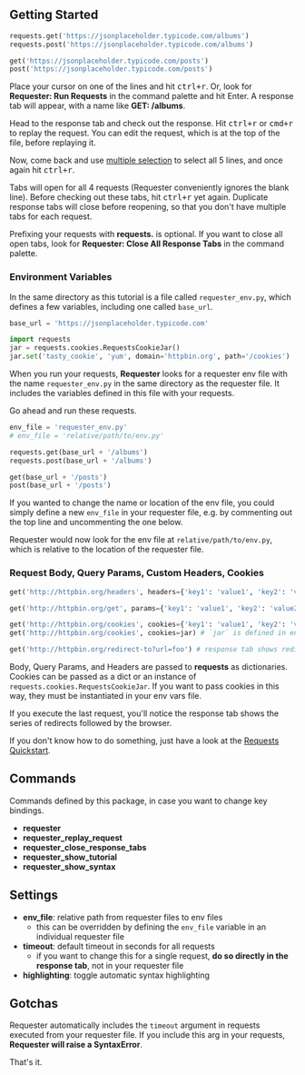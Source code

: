 ## Getting Started
~~~py
requests.get('https://jsonplaceholder.typicode.com/albums')
requests.post('https://jsonplaceholder.typicode.com/albums')

get('https://jsonplaceholder.typicode.com/posts')
post('https://jsonplaceholder.typicode.com/posts')
~~~

Place your cursor on one of the lines and hit <kbd>ctrl+r</kbd>. Or, look for __Requester: Run Requests__ in the command palette and hit Enter. A response tab will appear, with a name like __GET: /albums__.

Head to the response tab and check out the response. Hit <kbd>ctrl+r</kbd> or <kbd>cmd+r</kbd> to replay the request. You can edit the request, which is at the top of the file, before replaying it.

Now, come back and use [multiple selection](https://www.sublimetext.com/docs/3/multiple_selection_with_the_keyboard.html) to select all 5 lines, and once again hit <kbd>ctrl+r</kbd>.

Tabs will open for all 4 requests (Requester conveniently ignores the blank line). Before checking out these tabs, hit <kbd>ctrl+r</kbd> yet again. Duplicate response tabs will close before reopening, so that you don't have multiple tabs for each request.

Prefixing your requests with __requests.__ is optional. If you want to close all open tabs, look for __Requester: Close All Response Tabs__ in the command palette.


### Environment Variables
In the same directory as this tutorial is a file called `requester_env.py`, which defines a few variables, including one called `base_url`.

~~~py
base_url = 'https://jsonplaceholder.typicode.com'

import requests
jar = requests.cookies.RequestsCookieJar()
jar.set('tasty_cookie', 'yum', domain='httpbin.org', path='/cookies')
~~~

When you run your requests, __Requester__ looks for a requester env file with the name `requester_env.py` in the same directory as the requester file. It includes the variables defined in this file with your requests.

Go ahead and run these requests.

~~~py
env_file = 'requester_env.py'
# env_file = 'relative/path/to/env.py'

requests.get(base_url + '/albums')
requests.post(base_url + '/albums')

get(base_url + '/posts')
post(base_url + '/posts')
~~~

If you wanted to change the name or location of the env file, you could simply define a new `env_file` in your requester file, e.g. by commenting out the top line and uncommenting the one below.

Requester would now look for the env file at `relative/path/to/env.py`, which is relative to the location of the requester file.


### Request Body, Query Params, Custom Headers, Cookies
~~~py
get('http://httpbin.org/headers', headers={'key1': 'value1', 'key2': 'value2'})

get('http://httpbin.org/get', params={'key1': 'value1', 'key2': 'value2'})

get('http://httpbin.org/cookies', cookies={'key1': 'value1', 'key2': 'value2'})
get('http://httpbin.org/cookies', cookies=jar) # `jar` is defined in env vars file

get('http://httpbin.org/redirect-to?url=foo') # response tab shows redirects
~~~

Body, Query Params, and Headers are passed to __requests__ as dictionaries. Cookies can be passed as a dict or an instance of `requests.cookies.RequestsCookieJar`. If you want to pass cookies in this way, they must be instantiated in your env vars file.

If you execute the last request, you'll notice the response tab shows the series of redirects followed by the browser.

If you don't know how to do something, just have a look at the [Requests Quickstart](http://docs.python-requests.org/en/master/user/quickstart/).


## Commands
Commands defined by this package, in case you want to change key bindings.

- __requester__
- __requester_replay_request__
- __requester_close_response_tabs__
- __requester_show_tutorial__
- __requester_show_syntax__


## Settings
- __env_file__: relative path from requester files to env files
  + this can be overridden by defining the `env_file` variable in an individual requester file
- __timeout__: default timeout in seconds for all requests
  + if you want to change this for a single request, __do so directly in the response tab__, not in your requester file
- __highlighting__: toggle automatic syntax highlighting


## Gotchas
Requester automatically includes the `timeout` argument in requests executed from your requester file. If you include this arg in your requests, __Requester will raise a SyntaxError__.

That's it.
